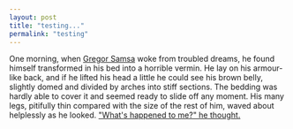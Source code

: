 ```yaml
---
layout: post
title: "testing..."
permalink: "testing"
---
```


One morning, when [Gregor Samsa](http://www.avac.org/report2014-15) woke from troubled dreams, he found himself transformed in his bed into a horrible vermin. He lay on his armour-like back, and if he lifted his head a little he could see his brown belly, slightly domed and divided by arches into stiff sections. The bedding was hardly able to cover it and seemed ready to slide off any moment. His many legs, pitifully thin compared with the size of the rest of him, waved about helplessly as he looked. ["What's happened to me?" he thought.](http://www.avac.org/report2014-15)
